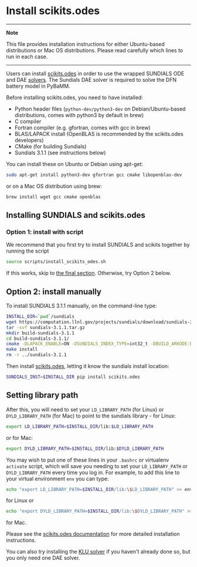 # Install scikits.odes

---
**Note**

This file provides installation instructions for either Ubuntu-based distributions or Mac OS distributions. Please read carefully which lines to run in each case.

---


Users can install [scikits.odes](https://github.com/bmcage/odes) in order to use the
wrapped SUNDIALS ODE and DAE
[solvers](https://pybamm.readthedocs.io/en/latest/source/solvers/scikits_solvers.html).
The Sundials DAE solver is required to solve the DFN battery model in PyBaMM.

Before installing scikits.odes, you need to have installed:

- Python header files (`python-dev/python3-dev` on Debian/Ubuntu-based distributions, comes with python3 by default in brew)
- C compiler
- Fortran compiler (e.g. gfortran, comes with gcc in brew)
- BLAS/LAPACK install (OpenBLAS is recommended by the scikits.odes developers)
- CMake (for building Sundials)
- Sundials 3.1.1 (see instructions below)

You can install these on Ubuntu or Debian using apt-get:

```bash
sudo apt-get install python3-dev gfortran gcc cmake libopenblas-dev
```

or on a Mac OS distribution using brew:

```bash
brew install wget gcc cmake openblas
```

## Installing SUNDIALS and scikits.odes

### Option 1: install with script

We recommend that you first try to install SUNDIALS and scikits together by running the script

```bash
source scripts/install_scikits_odes.sh
```

If this works, skip to [the final section](#setting-library-path). Otherwise, try Option 2 below.

## Option 2: install manually


To install SUNDIALS 3.1.1 manually, on the command-line type:

```bash
INSTALL_DIR=`pwd`/sundials
wget https://computation.llnl.gov/projects/sundials/download/sundials-3.1.1.tar.gz
tar -xvf sundials-3.1.1.tar.gz
mkdir build-sundials-3.1.1
cd build-sundials-3.1.1/
cmake -DLAPACK_ENABLE=ON -DSUNDIALS_INDEX_TYPE=int32_t -DBUILD_ARKODE:BOOL=OFF -DEXAMPLES_ENABLE:BOOL=OFF -DCMAKE_INSTALL_PREFIX=$INSTALL_DIR ../sundials-3.1.1/
make install
rm -r ../sundials-3.1.1
```

Then install [scikits.odes](https://github.com/bmcage/odes), letting it know the sundials install location:

```bash
SUNDIALS_INST=$INSTALL_DIR pip install scikits.odes
```

## Setting library path

After this, you will need to set your `LD_LIBRARY_PATH` (for Linux) or `DYLD_LIBRARY_PATH` (for Mac) to point to the sundials
library - for Linux:

```bash
export LD_LIBRARY_PATH=$INSTALL_DIR/lib:$LD_LIBRARY_PATH
```

or for Mac:

```bash
export DYLD_LIBRARY_PATH=$INSTALL_DIR/lib:$DYLD_LIBRARY_PATH
```

You may wish to put one of these lines in your `.bashrc` or virtualenv `activate` script,
which will save you needing to set your `LD_LIBRARY_PATH` or `DYLD_LIBRARY_PATH` every time you log in. For
example, to add this line to your virtual environment `env` you can type:

```bash
echo "export LD_LIBRARY_PATH=$INSTALL_DIR/lib:\$LD_LIBRARY_PATH" >> env/bin/activate
```

for Linux or 

```bash
echo "export DYLD_LIBRARY_PATH=$INSTALL_DIR/lib:\$DYLD_LIBRARY_PATH" >> env/bin/activate
```

for Mac. 

Please see the [scikits.odes
documentation](https://scikits-odes.readthedocs.io/en/latest/installation.html) for more
detailed installation instructions.

You can also try installing the [KLU solver](INSTALL-KLU.md) if you haven't already done so, but you only need one DAE solver.